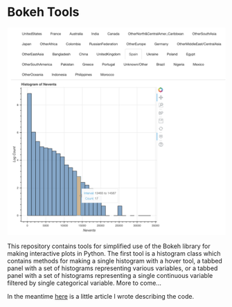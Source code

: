 # Bokeh Tools

![Histofun!](images/filtered_histotabs.png)

This repository contains tools for simplified use of the Bokeh library for making interactive plots in Python. The first tool is a histogram class which contains methods for making a single histogram with a hover tool, a tabbed panel with a set of histograms representing various variables, or a tabbed panel with a set of histograms representing a single continuous variable filtered by single categorical variable. More to come... 

In the meantime [here](https://medium.com/@jeremymiller00/interactive-histograms-with-bokeh-202b522265f3 "Histofun!") is a little article I wrote describing the code. 